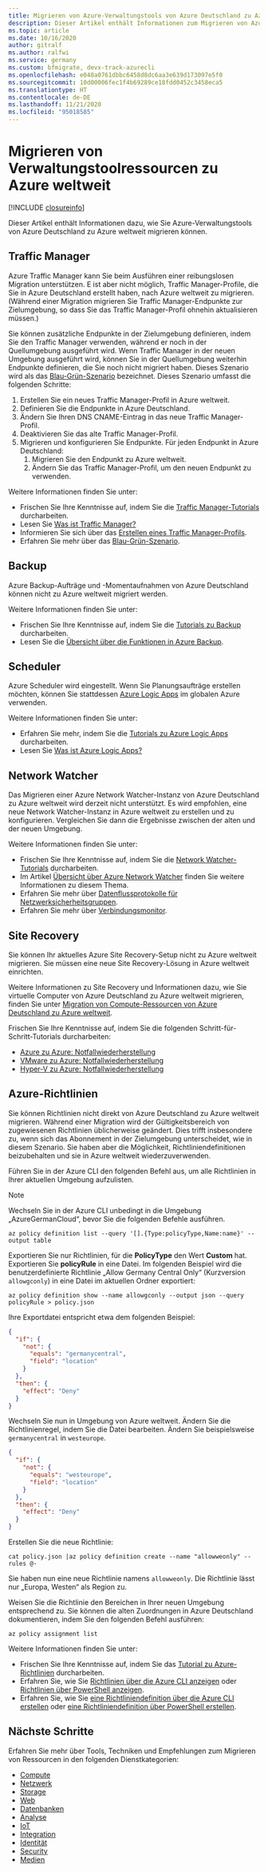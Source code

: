 ```yaml
---
title: Migrieren von Azure-Verwaltungstools von Azure Deutschland zu Azure weltweit
description: Dieser Artikel enthält Informationen zum Migrieren von Azure-Verwaltungstools von Azure Deutschland zu Azure weltweit.
ms.topic: article
ms.date: 10/16/2020
author: gitralf
ms.author: ralfwi
ms.service: germany
ms.custom: bfmigrate, devx-track-azurecli
ms.openlocfilehash: e048a0761dbbc6458d8dc6aa3e639d173097e5f0
ms.sourcegitcommit: 10d00006fec1f4b69289ce18fdd0452c3458eca5
ms.translationtype: HT
ms.contentlocale: de-DE
ms.lasthandoff: 11/21/2020
ms.locfileid: "95018585"
---
```

# <a name="migrate-management-tool-resources-to-global-azure"></a>Migrieren von Verwaltungstoolressourcen zu Azure weltweit

[!INCLUDE [closureinfo](../../includes/germany-closure-info.md)]

Dieser Artikel enthält Informationen dazu, wie Sie Azure-Verwaltungstools von Azure Deutschland zu Azure weltweit migrieren können.

## <a name="traffic-manager"></a>Traffic Manager

Azure Traffic Manager kann Sie beim Ausführen einer reibungslosen Migration unterstützen. E ist aber nicht möglich, Traffic Manager-Profile, die Sie in Azure Deutschland erstellt haben, nach Azure weltweit zu migrieren. (Während einer Migration migrieren Sie Traffic Manager-Endpunkte zur Zielumgebung, so dass Sie das Traffic Manager-Profil ohnehin aktualisieren müssen.)

Sie können zusätzliche Endpunkte in der Zielumgebung definieren, indem Sie den Traffic Manager verwenden, während er noch in der Quellumgebung ausgeführt wird. Wenn Traffic Manager in der neuen Umgebung ausgeführt wird, können Sie in der Quellumgebung weiterhin Endpunkte definieren, die Sie noch nicht migriert haben. Dieses Szenario wird als das [Blau-Grün-Szenario](https://azure.microsoft.com/blog/blue-green-deployments-using-azure-traffic-manager/) bezeichnet. Dieses Szenario umfasst die folgenden Schritte:

1. Erstellen Sie ein neues Traffic Manager-Profil in Azure weltweit.
1. Definieren Sie die Endpunkte in Azure Deutschland.
1. Ändern Sie Ihren DNS CNAME-Eintrag in das neue Traffic Manager-Profil.
1. Deaktivieren Sie das alte Traffic Manager-Profil.
1. Migrieren und konfigurieren Sie Endpunkte. Für jeden Endpunkt in Azure Deutschland:
   1. Migrieren Sie den Endpunkt zu Azure weltweit.
   1. Ändern Sie das Traffic Manager-Profil, um den neuen Endpunkt zu verwenden.

Weitere Informationen finden Sie unter:

- Frischen Sie Ihre Kenntnisse auf, indem Sie die [Traffic Manager-Tutorials](../traffic-manager/index.yml) durcharbeiten.
- Lesen Sie [Was ist Traffic Manager?](../traffic-manager/traffic-manager-overview.md)
- Informieren Sie sich über das [Erstellen eines Traffic Manager-Profils](../traffic-manager/quickstart-create-traffic-manager-profile.md).
- Erfahren Sie mehr über das [Blau-Grün-Szenario](https://azure.microsoft.com/blog/blue-green-deployments-using-azure-traffic-manager/).

## <a name="backup"></a>Backup

Azure Backup-Aufträge und -Momentaufnahmen von Azure Deutschland können nicht zu Azure weltweit migriert werden.

Weitere Informationen finden Sie unter: 

- Frischen Sie Ihre Kenntnisse auf, indem Sie die [Tutorials zu Backup](../backup/index.yml) durcharbeiten.
- Lesen Sie die [Übersicht über die Funktionen in Azure Backup](../backup/backup-overview.md).

## <a name="scheduler"></a>Scheduler

Azure Scheduler wird eingestellt. Wenn Sie Planungsaufträge erstellen möchten, können Sie stattdessen [Azure Logic Apps](../logic-apps/logic-apps-overview.md) im globalen Azure verwenden.

Weitere Informationen finden Sie unter:

- Erfahren Sie mehr, indem Sie die [Tutorials zu Azure Logic Apps](../logic-apps/tutorial-build-schedule-recurring-logic-app-workflow.md) durcharbeiten.
- Lesen Sie [Was ist Azure Logic Apps?](../logic-apps/logic-apps-overview.md)

## <a name="network-watcher"></a>Network Watcher

Das Migrieren einer Azure Network Watcher-Instanz von Azure Deutschland zu Azure weltweit wird derzeit nicht unterstützt. Es wird empfohlen, eine neue Network Watcher-Instanz in Azure weltweit zu erstellen und zu konfigurieren. Vergleichen Sie dann die Ergebnisse zwischen der alten und der neuen Umgebung. 

Weitere Informationen finden Sie unter:

- Frischen Sie Ihre Kenntnisse auf, indem Sie die [Network Watcher-Tutorials](../network-watcher/index.yml) durcharbeiten.
- Im Artikel [Übersicht über Azure Network Watcher](../network-watcher/network-watcher-monitoring-overview.md) finden Sie weitere Informationen zu diesem Thema.
- Erfahren Sie mehr über [Datenflussprotokolle für Netzwerksicherheitsgruppen](../network-watcher/network-watcher-nsg-flow-logging-portal.md).
- Erfahren Sie mehr über [Verbindungsmonitor](../network-watcher/connection-monitor.md).

## <a name="site-recovery"></a>Site Recovery

Sie können Ihr aktuelles Azure Site Recovery-Setup nicht zu Azure weltweit migrieren. Sie müssen eine neue Site Recovery-Lösung in Azure weltweit einrichten.

Weitere Informationen zu Site Recovery und Informationen dazu, wie Sie virtuelle Computer von Azure Deutschland zu Azure weltweit migrieren, finden Sie unter [Migration von Compute-Ressourcen von Azure Deutschland zu Azure weltweit](./germany-migration-compute.md#compute-iaas).

Frischen Sie Ihre Kenntnisse auf, indem Sie die folgenden Schritt-für-Schritt-Tutorials durcharbeiten:

- [Azure zu Azure: Notfallwiederherstellung](../site-recovery/azure-to-azure-about-networking.md)
- [VMware zu Azure: Notfallwiederherstellung](../site-recovery/site-recovery-deployment-planner.md)
- [Hyper-V zu Azure: Notfallwiederherstellung](../site-recovery/hyper-v-deployment-planner-overview.md)

## <a name="azure-policies"></a>Azure-Richtlinien

Sie können Richtlinien nicht direkt von Azure Deutschland zu Azure weltweit migrieren. Während einer Migration wird der Gültigkeitsbereich von zugewiesenen Richtlinien üblicherweise geändert. Dies trifft insbesondere zu, wenn sich das Abonnement in der Zielumgebung unterscheidet, wie in diesem Szenario. Sie haben aber die Möglichkeit, Richtliniendefinitionen beizubehalten und sie in Azure weltweit wiederzuverwenden.

Führen Sie in der Azure CLI den folgenden Befehl aus, um alle Richtlinien in Ihrer aktuellen Umgebung aufzulisten.

> [!NOTE]
> Wechseln Sie in der Azure CLI unbedingt in die Umgebung „AzureGermanCloud“, bevor Sie die folgenden Befehle ausführen.


```azurecli
az policy definition list --query '[].{Type:policyType,Name:name}' --output table
```

Exportieren Sie nur Richtlinien, für die **PolicyType** den Wert **Custom** hat. Exportieren Sie **policyRule** in eine Datei. Im folgenden Beispiel wird die benutzerdefinierte Richtlinie „Allow Germany Central Only“ (Kurzversion `allowgconly`) in eine Datei im aktuellen Ordner exportiert: 

```azurecli
az policy definition show --name allowgconly --output json --query policyRule > policy.json
```

Ihre Exportdatei entspricht etwa dem folgenden Beispiel:

```json
{
  "if": {
    "not": {
      "equals": "germanycentral",
      "field": "location"
    }
  },
  "then": {
    "effect": "Deny"
  }
}
```

Wechseln Sie nun in Umgebung von Azure weltweit. Ändern Sie die Richtlinienregel, indem Sie die Datei bearbeiten. Ändern Sie beispielsweise `germanycentral` in `westeurope`.

```json
{
  "if": {
    "not": {
      "equals": "westeurope",
      "field": "location"
    }
  },
  "then": {
    "effect": "Deny"
  }
}
```

Erstellen Sie die neue Richtlinie:

```azurecli
cat policy.json |az policy definition create --name "allowweonly" --rules @-
```

Sie haben nun eine neue Richtlinie namens `allowweonly`. Die Richtlinie lässt nur „Europa, Westen“ als Region zu.

Weisen Sie die Richtlinie den Bereichen in Ihrer neuen Umgebung entsprechend zu. Sie können die alten Zuordnungen in Azure Deutschland dokumentieren, indem Sie den folgenden Befehl ausführen:

```azurecli
az policy assignment list
```

Weitere Informationen finden Sie unter:

- Frischen Sie Ihre Kenntnisse auf, indem Sie das [Tutorial zu Azure-Richtlinien](../governance/policy/tutorials/create-and-manage.md) durcharbeiten.
- Erfahren Sie, wie Sie [Richtlinien über die Azure CLI anzeigen](../governance/policy/tutorials/create-and-manage.md#view-policy-definitions-with-azure-cli) oder [Richtlinien über PowerShell anzeigen](../governance/policy/tutorials/create-and-manage.md#view-policy-definitions-with-powershell).
- Erfahren Sie, wie Sie [eine Richtliniendefinition über die Azure CLI erstellen](../governance/policy/tutorials/create-and-manage.md#create-a-policy-definition-with-azure-cli) oder [eine Richtliniendefinition über PowerShell erstellen](../governance/policy/tutorials/create-and-manage.md#create-a-policy-definition-with-powershell).

## <a name="next-steps"></a>Nächste Schritte

Erfahren Sie mehr über Tools, Techniken und Empfehlungen zum Migrieren von Ressourcen in den folgenden Dienstkategorien:

- [Compute](./germany-migration-compute.md)
- [Netzwerk](./germany-migration-networking.md)
- [Storage](./germany-migration-storage.md)
- [Web](./germany-migration-web.md)
- [Datenbanken](./germany-migration-databases.md)
- [Analyse](./germany-migration-analytics.md)
- [IoT](./germany-migration-iot.md)
- [Integration](./germany-migration-integration.md)
- [Identität](./germany-migration-identity.md)
- [Security](./germany-migration-security.md)
- [Medien](./germany-migration-media.md)